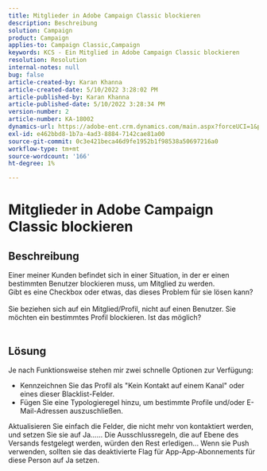 ```yaml
---
title: Mitglieder in Adobe Campaign Classic blockieren
description: Beschreibung
solution: Campaign
product: Campaign
applies-to: Campaign Classic,Campaign
keywords: KCS - Ein Mitglied in Adobe Campaign Classic blockieren
resolution: Resolution
internal-notes: null
bug: false
article-created-by: Karan Khanna
article-created-date: 5/10/2022 3:28:02 PM
article-published-by: Karan Khanna
article-published-date: 5/10/2022 3:28:34 PM
version-number: 2
article-number: KA-18002
dynamics-url: https://adobe-ent.crm.dynamics.com/main.aspx?forceUCI=1&pagetype=entityrecord&etn=knowledgearticle&id=e5fe0dc6-75d0-ec11-a7b5-00224809c556
exl-id: e462bbd8-1b7a-4ad3-8884-7142cae81a00
source-git-commit: 0c3e421beca46d9fe1952b1f98538a50697216a0
workflow-type: tm+mt
source-wordcount: '166'
ht-degree: 1%

---
```


# Mitglieder in Adobe Campaign Classic blockieren

## Beschreibung

Einer meiner Kunden befindet sich in einer Situation, in der er einen bestimmten Benutzer blockieren muss, um Mitglied zu werden.
<br>Gibt es eine Checkbox oder etwas, das dieses Problem für sie lösen kann?<br><br>Sie beziehen sich auf ein Mitglied/Profil, nicht auf einen Benutzer. Sie möchten ein bestimmtes Profil blockieren. Ist das möglich?
<br> 

## Lösung


Je nach Funktionsweise stehen mir zwei schnelle Optionen zur Verfügung:

- Kennzeichnen Sie das Profil als &quot;Kein Kontakt auf einem Kanal&quot; oder eines dieser Blacklist-Felder.
- Fügen Sie eine Typologieregel hinzu, um bestimmte Profile und/oder E-Mail-Adressen auszuschließen.




Aktualisieren Sie einfach die Felder, die nicht mehr von kontaktiert werden, und setzen Sie sie auf Ja...... Die Ausschlussregeln, die auf Ebene des Versands festgelegt werden, würden den Rest erledigen... Wenn sie Push verwenden, sollten sie das deaktivierte Flag für App-App-Abonnements für diese Person auf Ja setzen.
